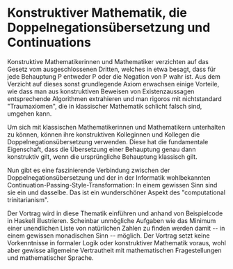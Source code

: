# Konstruktiver Mathematik, die Doppelnegationsübersetzung und Continuations

Konstruktive Mathematikerinnen und Mathematiker verzichten auf das Gesetz vom
ausgeschlossenen Dritten, welches in etwa besagt, dass für jede Behauptung P
entweder P oder die Negation von P wahr ist. Aus dem Verzicht auf dieses sonst
grundlegende Axiom erwachsen einige Vorteile, wie dass man aus konstruktiven
Beweisen von Existenzaussagen entsprechende Algorithmen extrahieren und
man rigoros mit nichtstandard "Traumaxiomen", die in klassischer Mathematik
schlicht falsch sind, umgehen kann.

Um sich mit klassischen Mathematikerinnen und Mathematikern unterhalten zu
können, können ihre konstruktiven Kolleginnen und Kollegen die
Doppelnegationsübersetzung verwenden. Diese hat die fundamentale Eigenschaft,
dass die Übersetzung einer Behauptung genau dann konstruktiv gilt, wenn die
ursprüngliche Behauptung klassisch gilt.

Nun gibt es eine faszinierende Verbindung zwischen der
Doppelnegationsübersetzung und der in der Informatik wohlbekannten
Continuation-Passing-Style-Transformation: In einem gewissen Sinn sind sie ein
und dasselbe. Das ist ein wunderschöner Aspekt des "computational
trinitarianism".

Der Vortrag wird in diese Thematik einführen und anhand von Beispielcode in
Haskell illustrieren. Scheinbar unmögliche Aufgaben wie das Minimum einer
unendlichen Liste von natürlichen Zahlen zu finden werden damit -- in einem
gewissen monadischen Sinn -- möglich. Der Vortrag setzt keine Vorkenntnisse in
formaler Logik oder konstruktiver Mathematik voraus, wohl aber gewisse
allgemeine Vertrautheit mit mathematischen Fragestellungen und mathematischer
Sprache.
